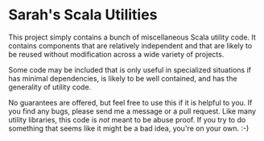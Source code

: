 # Sarah's Scala Utilities #

This project simply contains a bunch of miscellaneous Scala utility code.  It 
contains components that are relatively independent and that are likely to be 
reused without modification across a wide variety of projects.  

Some code may be included that is only useful in specialized situations if has 
minimal dependencies, is likely to be well contained, and has the generality 
of utility code.

No guarantees are offered, but feel free to use this if it is helpful to you. 
If you find any bugs, please send me a message or a pull request.  Like many 
utility libraries, this code is *not* meant to be abuse proof.  If you try to 
do something that seems like it might be a bad idea, you're on your own. :-)

